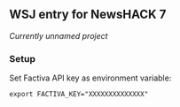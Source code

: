 ## WSJ entry for NewsHACK 7

*Currently unnamed project*

### Setup

Set Factiva API key as environment variable:

    export FACTIVA_KEY="XXXXXXXXXXXXXX"

